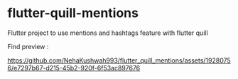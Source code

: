 # flutter-quill-mentions
Flutter project to use mentions and hashtags feature with flutter quill


Find preview : 

https://github.com/NehaKushwah993/flutter_quill_mentions/assets/19280756/e7297b67-d215-45b2-920f-6f53ac897676

